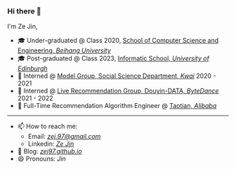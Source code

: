 <!-- [![trophy](https://github-profile-trophy.vercel.app/?username=paradoxtown&column=7)](https://github.com/paradoxtown)
<img align="right" src="https://github-readme-stats.vercel.app/api?username=paradoxtown&show_icons=true&icon_color=CE1D2D&text_color=718096&bg_color=ffffff&hide_title=true" /> -->

### Hi there 👋

<!--
**paradoxtown/paradoxtown** is a ✨ _special_ ✨ repository because its `README.md` (this file) appears on your GitHub profile.

Here are some ideas to get you started:
-->
I'm Ze Jin,

- 🎓 Under-graduated @ Class 2020, [School of Computer Science and Engineering, *Beihang University*](https://scse.buaa.edu.cn/English/Home.htm)
- 🎓 Post-graduated @ Class 2023, [Informatic School, *University of Edinburgh*](https://informatics.ed.ac.uk/)
- 💼 Interned @ [Model Group, Social Science Department, *Kwai*](https://www.kwai.com/foryou) 2020 - 2021
- 💼 Interned @ [Live Recommendation Group, Douyin-DATA, *ByteDance*](https://www.bytedance.com/en/) 2021 - 2022
- 💼 Full-Time Recommendation Algorithm Engineer @ [Taotian, *Alibaba*](https://www.alibaba.com/)

---

- 📫 How to reach me:
  - Email: *zej.97@gmail.com*
  - Linkedin: [*Ze Jin*](https://www.linkedin.com/in/ze-jin-7219531b2/)
- 🍟 Blog: [*zej97.github.io*](https://zej97.github.io/)
- 😄 Pronouns: *Jin*
